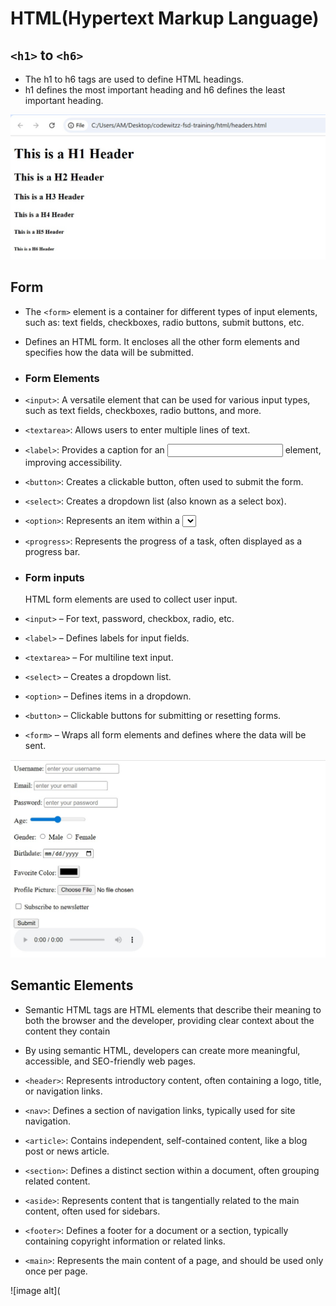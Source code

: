 # HTML(Hypertext Markup Language)

## `<h1>` to `<h6>`
- The h1 to h6 tags are used to define HTML headings.
- h1 defines the most important heading and h6 defines the least important heading.
  
![image alt](https://github.com/SrushtiRindhe09/codewitzz-fsd-training/blob/0d312900559cdf980f5bfcd48016f12d8fddee6d/html/heading_tag.png)

## Form 
- The `<form>` element is a container for different types of input elements, such as: text fields, checkboxes, radio buttons, submit buttons, etc.
- Defines an HTML form. It encloses all the other form elements and specifies how the data will be submitted.

- ### Form Elements
- `<input>`: A versatile element that can be used for various input types, such as text fields, checkboxes, radio buttons, and more. 
- `<textarea>`: Allows users to enter multiple lines of text. 
- `<label>`: Provides a caption for an <input> element, improving accessibility. 
- `<button>`: Creates a clickable button, often used to submit the form. 
- `<select>`: Creates a dropdown list (also known as a select box). 
- `<option>`: Represents an item within a <select> dropdown list. 
- `<progress>`: Represents the progress of a task, often displayed as a progress bar.

- ### Form inputs
   HTML form elements are used to collect user input. 
- `<input>` – For text, password, checkbox, radio, etc.
- `<label>` – Defines labels for input fields.
- `<textarea>` – For multiline text input.
- `<select>` – Creates a dropdown list.
- `<option>` – Defines items in a dropdown.
- `<button>` – Clickable buttons for submitting or resetting forms.
- `<form>` – Wraps all form elements and defines where the data will be sent.

![image alt](https://github.com/SrushtiRindhe09/codewitzz-fsd-training/blob/98f3ef3ada9fde727787ac4ebc73b51194226c8d/html/form_elements.png)

## Semantic Elements
- Semantic HTML tags are HTML elements that describe their meaning to both the browser and the developer, providing clear context about the content they contain
- By using semantic HTML, developers can create more meaningful, accessible, and SEO-friendly web pages.

- `<header>`: Represents introductory content, often containing a logo, title, or navigation links.
- `<nav>`: Defines a section of navigation links, typically used for site navigation. 
- `<article>`: Contains independent, self-contained content, like a blog post or news article. 
- `<section>`: Defines a distinct section within a document, often grouping related content. 
- `<aside>`: Represents content that is tangentially related to the main content, often used for sidebars. 
- `<footer>`: Defines a footer for a document or a section, typically containing copyright information or related links. 
- `<main>`: Represents the main content of a page, and should be used only once per page.

 ![image alt]( 

